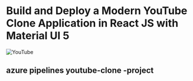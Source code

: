 # Build and Deploy a Modern YouTube Clone Application in React JS with Material UI 5

![YouTube](https://i.ibb.co/4R5RkmW/Thumbnail-5.png)

## azure pipelines youtube-clone -project
